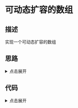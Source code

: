 # 可动态扩容的数组

## 描述

实现一个可动态扩容的数组

## 思路

<details>
<summary>点击展开</summary>
动态扩容其实在js里不存在，因为它数组天然就没有内存泄露这个说法，但是我们也可以模拟一下。动态扩容也就是每次添加元素时，需要判断一下是否已达上线，若是则上线翻倍
</details>

## 代码

<details>
<summary>点击展开</summary>

```
Array.prototype.puush = function(n) {
	if (this.maxLength && this.length >= this.maxLength) {
		console.error("Array max size!")
		return
	} else {
		this.push(n)
	}
}

Array.prototype.puuush = function(n) {
	if (this.maxLength && this.length >= this.maxLength) {
		this.maxLength = 2 * this.maxLength
	}
	this.puush(n)
}
```

</details>